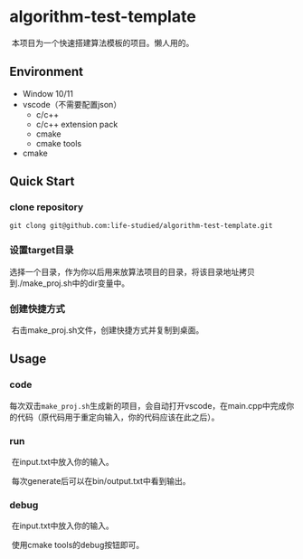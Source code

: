 # algorithm-test-template

​	本项目为一个快速搭建算法模板的项目。懒人用的。

## Environment

* Window 10/11
* vscode（不需要配置json）
  * c/c++
  * c/c++ extension pack
  * cmake
  * cmake tools
* cmake

## Quick Start

### clone repository

```shell
git clong git@github.com:life-studied/algorithm-test-template.git
```

### 设置target目录

​	选择一个目录，作为你以后用来放算法项目的目录，将该目录地址拷贝到./make_proj.sh中的dir变量中。

### 创建快捷方式

​	右击make_proj.sh文件，创建快捷方式并复制到桌面。

## Usage

### code

​	每次双击`make_proj.sh`生成新的项目，会自动打开vscode，在main.cpp中完成你的代码（原代码用于重定向输入，你的代码应该在此之后）。

### run

​	在input.txt中放入你的输入。

​	每次generate后可以在bin/output.txt中看到输出。

### debug

​	在input.txt中放入你的输入。

​	使用cmake tools的debug按钮即可。